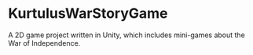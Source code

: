 # KurtulusWarStoryGame
 A 2D game project written in Unity, which includes mini-games about the War of Independence.
